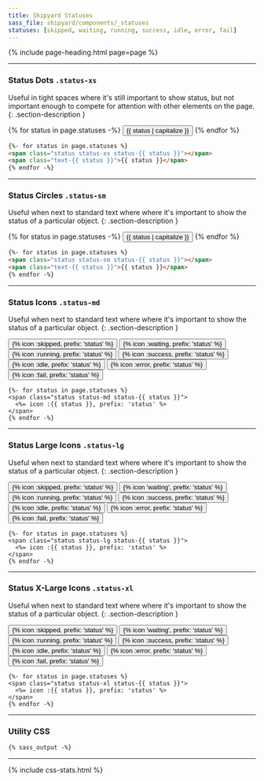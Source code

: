 ```yaml
---
title: Shipyard Statuses
sass_file: shipyard/components/_statuses
statuses: [skipped, waiting, running, success, idle, error, fail]
---
```


{% include page-heading.html page=page %}

---

### Status Dots `.status-xs`
Useful in tight spaces where it's still important to show status, but not important enough to compete for attention with other elements on the page.
{: .section-description }

<div class="mb-25">
  {% for status in page.statuses -%}
    <button class="btn btn-secondary btn-xs btn-rounded margin-right-xxs">
      <span class="status status-xs status-{{ status }}"></span>
      <span class="text-sm medium m-l-xs text-{{ status }}">{{ status | capitalize }}</span>
    </button>
  {% endfor %}
</div>

```html
{%- for status in page.statuses %}
<span class="status status-xs status-{{ status }}"></span>
<span class="text-{{ status }}">{{ status }}</span>
{% endfor -%}
```

---

### Status Circles `.status-sm`
Useful when next to standard text where where it's important to show the status of a particular object.
{: .section-description }

{% for status in page.statuses -%}
  <button class="btn btn-secondary btn-sm btn-rounded margin-right-xxs">
    <span class="status status-{{ status }} status-sm"></span>
    <span class="text-md medium m-l-xs text-{{ status }}">{{ status | capitalize }}</span>
  </button>
{% endfor %}

```html
{%- for status in page.statuses %}
<span class="status status-sm status-{{ status }}"></span>
<span class="text-{{ status }}">{{ status }}</span>
{% endfor -%}
```

---

### Status Icons `.status-md`
Useful when next to standard text where where it's important to show the status of a particular object.
{: .section-description }

<button tooltip="skipped">
  <span class="status status-skipped status-md">{% icon :skipped, prefix: 'status' %}</span>
</button>
<button tooltip="waiting">
  <span class="status status-waiting status-md">{% icon :waiting, prefix: 'status' %}</span>
</button>
<button tooltip="running">
  <span class="status status-running status-md">{% icon :running, prefix: 'status' %}</span>
</button>
<button tooltip="success">
  <span class="status status-success status-md">{% icon :success, prefix: 'status' %}</span>
</button>
<button tooltip="idle">
  <span class="status status-idle status-md">{% icon :idle, prefix: 'status' %}</span>
</button>
<button tooltip="error">
  <span class="status status-error status-md">{% icon :error, prefix: 'status' %}</span>
</button>
<button tooltip="fail">
  <span class="status status-fail status-md">{% icon :fail, prefix: 'status' %}</span>
</button>

```erb
{%- for status in page.statuses %}
<span class="status status-md status-{{ status }}">
  <%= icon :{{ status }}, prefix: 'status' %>
</span>
{% endfor -%}
```

---

### Status Large Icons `.status-lg`
Useful when next to standard text where where it's important to show the status of a particular object.
{: .section-description }

<button tooltip="skipped" class="m-r-5">
  <span class="status status-skipped status-lg">{% icon :skipped, prefix: 'status' %}</span>
</button>
<button tooltip="waiting" class="m-r-5">
  <span class="status status-waiting status-lg">{% icon 'waiting', prefix: 'status' %}</span>
</button>
<button tooltip="running" class="m-r-5">
  <span class="status status-running status-lg">{% icon :running, prefix: 'status' %}</span>
</button>
<button tooltip="success" class="m-r-5">
  <span class="status status-success status-lg">{% icon :success, prefix: 'status' %}</span>
</button>
<button tooltip="idle" class="m-r-5">
  <span class="status status-idle status-lg">{% icon :idle, prefix: 'status' %}</span>
</button>
<button tooltip="error" class="m-r-5">
  <span class="status status-error status-lg">{% icon :error, prefix: 'status' %}</span>
</button>
<button tooltip="fail" class="m-r-5">
  <span class="status status-fail status-lg">{% icon :fail, prefix: 'status' %}</span>
</button>

```erb
{%- for status in page.statuses %}
<span class="status status-lg status-{{ status }}">
  <%= icon :{{ status }}, prefix: 'status' %>
</span>
{% endfor -%}
```

---

### Status X-Large Icons `.status-xl`
Useful when next to standard text where where it's important to show the status of a particular object.
{: .section-description }

<button tooltip="skipped" class="m-r-5">
  <span class="status status-skipped status-xl">{% icon :skipped, prefix: 'status' %}</span>
</button>
<button tooltip="waiting" class="m-r-5">
  <span class="status status-waiting status-xl">{% icon 'waiting', prefix: 'status' %}</span>
</button>
<button tooltip="running" class="m-r-5">
  <span class="status status-running status-xl">{% icon :running, prefix: 'status' %}</span>
</button>
<button tooltip="success" class="m-r-5">
  <span class="status status-success status-xl">{% icon :success, prefix: 'status' %}</span>
</button>
<button tooltip="idle" class="m-r-5">
  <span class="status status-idle status-xl">{% icon :idle, prefix: 'status' %}</span>
</button>
<button tooltip="error" class="m-r-5">
  <span class="status status-error status-xl">{% icon :error, prefix: 'status' %}</span>
</button>
<button tooltip="fail">
  <span class="status status-fail status-xl">{% icon :fail, prefix: 'status' %}</span>
</button>

```erb
{%- for status in page.statuses %}
<span class="status status-xl status-{{ status }}">
  <%= icon :{{ status }}, prefix: 'status' %>
</span>
{% endfor -%}
```

---

### Utility CSS
```css
{% sass_output -%}
```

---

{% include css-stats.html %}
